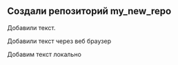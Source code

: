 ﻿##  Создали репозиторий my_new_repo

Добавили текст.

Добавили текст через веб браузер


Добавим текст локально
